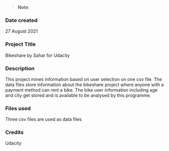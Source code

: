 >**Note**: 

### Date created
27 August 2021

### Project Title
Bikeshare by Sahar for Udacity

### Description
This project mines information based on user selection on one csv file. The data files store information about the bikeshare project where anyone with a payment method can rent a bike. The bike user information including age and city get stored and is available to be analysed by this programme.

### Files used
Three csv files are used as data files

### Credits
Udacity

